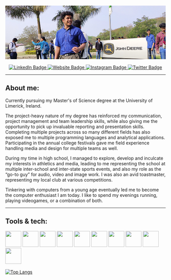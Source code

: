 <p align="center">
<img src="https://raw.githubusercontent.com/johnathanfernandes/johnathanfernandes.github.io/master/images/pf.jpg"/>
</p>

<p align="center">
<a href="https://www.linkedin.com/in/johnathan-fernandes-6b459315a">
<img src="https://img.shields.io/badge/LinkedIn-blue?style=for-the-badge&logo=linkedin&logoColor=white" alt="LinkedIn Badge">
</a>
<a href="https://johnathanfernandes.github.io/">
<img src="https://img.shields.io/badge/-website-lightgrey?style=for-the-badge&logo=Internet Explorer&logoColor=white" alt="Website Badge">
</a>
<a href="https://www.instagram.com/parme.jon.cheese/">
<img src="https://img.shields.io/badge/-Instagram-orange?style=for-the-badge&logo=Instagram&logoColor=white" alt="Instagram Badge">
</a>
<a href="https://twitter.com/Jon_at_UL">
<img src="https://img.shields.io/badge/-Twitter-skyblue?style=for-the-badge&logo=Twitter&logoColor=white" alt="Twitter Badge">
</a>
</p>

---
## About me:

 Currently pursuing my Master's of Science degree at the University of Limerick, Ireland.

The project-heavy nature of my degree has reinforced my communication, project management and team leadership skills, while also giving me the opportunity to pick up invaluable reporting and presentation skills. Completing multiple projects across so many different fields has also exposed me to multiple programming languages and analytical applications. Participating in the annual college festivals gave me field experience handling media and design for multiple teams as well.

During my time in high school, I managed to explore, develop and inculcate my interests in athletics and media, leading to me representing the school at multiple inter-school and inter-state sports events, and also my role as the “go-to guy” for audio, video and image work. I was also an avid toastmaster, representing my local club at various competitions.

Tinkering with computers from a young age eventually led me to become the computer enthusiast I am today. I like to spend my evenings running, playing videogames, or a combination of both. 

---
## Tools & tech:

<p>
<img src="https://cdn.jsdelivr.net/gh/devicons/devicon/icons/arduino/arduino-original-wordmark.svg" width="50" height="50"/>
<img src="https://cdn.jsdelivr.net/gh/devicons/devicon/icons/c/c-original.svg" width="50" height="50"/>
<img src="https://cdn.jsdelivr.net/gh/devicons/devicon/icons/cplusplus/cplusplus-original.svg" width="50" height="50"/>
<img src="https://cdn.jsdelivr.net/gh/devicons/devicon/icons/julia/julia-original-wordmark.svg" width="50" height="50"/>
<img src="https://cdn.jsdelivr.net/gh/devicons/devicon/icons/latex/latex-original.svg" width="50" height="50"/>


<img src="https://cdn.jsdelivr.net/gh/devicons/devicon/icons/matlab/matlab-original.svg" width="50" height="50"/>
<img src="https://cdn.jsdelivr.net/gh/devicons/devicon/icons/processing/processing-original-wordmark.svg" width="50" height="50"/>
<img src="https://cdn.jsdelivr.net/gh/devicons/devicon/icons/python/python-original-wordmark.svg" width="50" height="50"/>
<img src="https://cdn.jsdelivr.net/gh/devicons/devicon/icons/r/r-original.svg" width="50" height="50"/>
<img src="https://cdn.jsdelivr.net/gh/devicons/devicon/icons/microsoftsqlserver/microsoftsqlserver-plain-wordmark.svg" width="50" height="50"/>
</p>

[![Top Langs](https://github-readme-stats.vercel.app/api/top-langs/?username=johnathanfernandes&layout=compact&theme=vision-friendly-dark)](https://github.com/anuraghazra/github-readme-stats)
